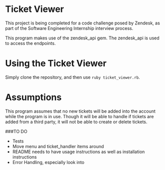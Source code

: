 # Ticket Viewer
This project is being completed for a code challenge posed by Zendesk, as part of the Software Engineering Internship interview process.

This program makes use of the zendesk_api gem. The zendesk_api is used to access the endpoints.

# Using the Ticket Viewer
Simply clone the repository, and then use `ruby ticket_viewer.rb`.  

# Assumptions
This program assumes that no new tickets will be added into the account while the program is in use.  Though it will be able to handle if tickets are added from a third party, it will not be able to create or delete tickets.

###TO DO
* Tests
* Move menu and ticket_handler items around
* README needs to have usage instructions as well as installation instructions
* Error Handling, especially look into
